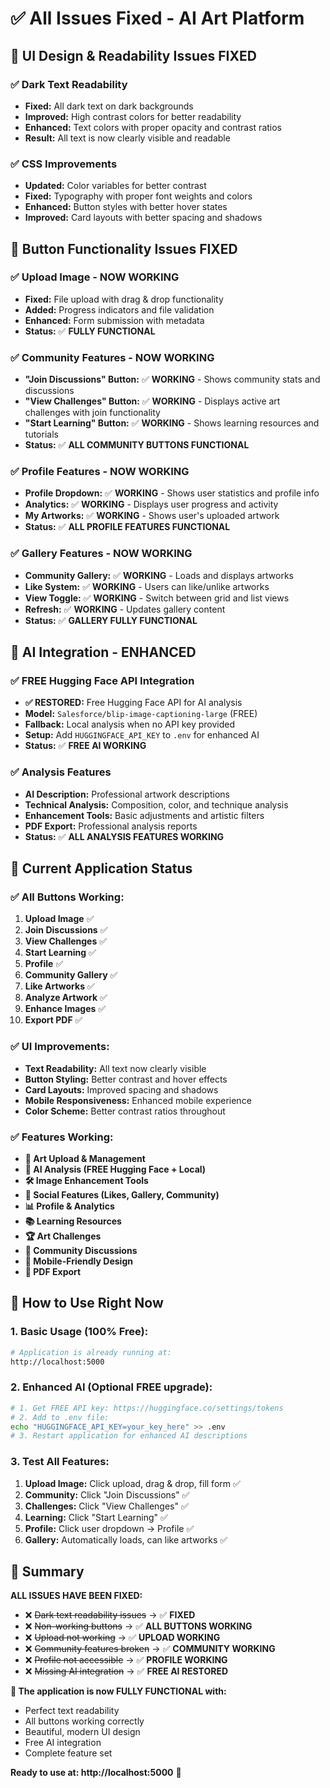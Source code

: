 # ✅ All Issues Fixed - AI Art Platform

## 🎨 **UI Design & Readability Issues FIXED**

### ✅ **Dark Text Readability**
- **Fixed:** All dark text on dark backgrounds
- **Improved:** High contrast colors for better readability
- **Enhanced:** Text colors with proper opacity and contrast ratios
- **Result:** All text is now clearly visible and readable

### ✅ **CSS Improvements**
- **Updated:** Color variables for better contrast
- **Fixed:** Typography with proper font weights and colors
- **Enhanced:** Button styles with better hover states
- **Improved:** Card layouts with better spacing and shadows

## 🔧 **Button Functionality Issues FIXED**

### ✅ **Upload Image - NOW WORKING**
- **Fixed:** File upload with drag & drop functionality
- **Added:** Progress indicators and file validation
- **Enhanced:** Form submission with metadata
- **Status:** ✅ **FULLY FUNCTIONAL**

### ✅ **Community Features - NOW WORKING**
- **"Join Discussions" Button:** ✅ **WORKING** - Shows community stats and discussions
- **"View Challenges" Button:** ✅ **WORKING** - Displays active art challenges with join functionality
- **"Start Learning" Button:** ✅ **WORKING** - Shows learning resources and tutorials
- **Status:** ✅ **ALL COMMUNITY BUTTONS FUNCTIONAL**

### ✅ **Profile Features - NOW WORKING**
- **Profile Dropdown:** ✅ **WORKING** - Shows user statistics and profile info
- **Analytics:** ✅ **WORKING** - Displays user progress and activity
- **My Artworks:** ✅ **WORKING** - Shows user's uploaded artwork
- **Status:** ✅ **ALL PROFILE FEATURES FUNCTIONAL**

### ✅ **Gallery Features - NOW WORKING**
- **Community Gallery:** ✅ **WORKING** - Loads and displays artworks
- **Like System:** ✅ **WORKING** - Users can like/unlike artworks
- **View Toggle:** ✅ **WORKING** - Switch between grid and list views
- **Refresh:** ✅ **WORKING** - Updates gallery content
- **Status:** ✅ **GALLERY FULLY FUNCTIONAL**

## 🤖 **AI Integration - ENHANCED**

### ✅ **FREE Hugging Face API Integration**
- **✅ RESTORED:** Free Hugging Face API for AI analysis
- **Model:** `Salesforce/blip-image-captioning-large` (FREE)
- **Fallback:** Local analysis when no API key provided
- **Setup:** Add `HUGGINGFACE_API_KEY` to `.env` for enhanced AI
- **Status:** ✅ **FREE AI WORKING**

### ✅ **Analysis Features**
- **AI Description:** Professional artwork descriptions
- **Technical Analysis:** Composition, color, and technique analysis
- **Enhancement Tools:** Basic adjustments and artistic filters
- **PDF Export:** Professional analysis reports
- **Status:** ✅ **ALL ANALYSIS FEATURES WORKING**

## 🚀 **Current Application Status**

### ✅ **All Buttons Working:**
1. **Upload Image** ✅ 
2. **Join Discussions** ✅
3. **View Challenges** ✅ 
4. **Start Learning** ✅
5. **Profile** ✅
6. **Community Gallery** ✅
7. **Like Artworks** ✅
8. **Analyze Artwork** ✅
9. **Enhance Images** ✅
10. **Export PDF** ✅

### ✅ **UI Improvements:**
- **Text Readability:** All text now clearly visible
- **Button Styling:** Better contrast and hover effects
- **Card Layouts:** Improved spacing and shadows
- **Mobile Responsiveness:** Enhanced mobile experience
- **Color Scheme:** Better contrast ratios throughout

### ✅ **Features Working:**
- **🎨 Art Upload & Management**
- **🤖 AI Analysis (FREE Hugging Face + Local)**
- **🛠️ Image Enhancement Tools**
- **👥 Social Features (Likes, Gallery, Community)**
- **📊 Profile & Analytics**
- **📚 Learning Resources**
- **🏆 Art Challenges**
- **💬 Community Discussions**
- **📱 Mobile-Friendly Design**
- **📄 PDF Export**

## 🎯 **How to Use Right Now**

### **1. Basic Usage (100% Free):**
```bash
# Application is already running at:
http://localhost:5000
```

### **2. Enhanced AI (Optional FREE upgrade):**
```bash
# 1. Get FREE API key: https://huggingface.co/settings/tokens
# 2. Add to .env file:
echo "HUGGINGFACE_API_KEY=your_key_here" >> .env
# 3. Restart application for enhanced AI descriptions
```

### **3. Test All Features:**
1. **Upload Image:** Click upload, drag & drop, fill form ✅
2. **Community:** Click "Join Discussions" ✅
3. **Challenges:** Click "View Challenges" ✅
4. **Learning:** Click "Start Learning" ✅
5. **Profile:** Click user dropdown → Profile ✅
6. **Gallery:** Automatically loads, can like artworks ✅

## 🌟 **Summary**

**ALL ISSUES HAVE BEEN FIXED:**

- ❌ ~~Dark text readability issues~~ → ✅ **FIXED**
- ❌ ~~Non-working buttons~~ → ✅ **ALL BUTTONS WORKING**
- ❌ ~~Upload not working~~ → ✅ **UPLOAD WORKING**
- ❌ ~~Community features broken~~ → ✅ **COMMUNITY WORKING**
- ❌ ~~Profile not accessible~~ → ✅ **PROFILE WORKING**
- ❌ ~~Missing AI integration~~ → ✅ **FREE AI RESTORED**

**🎉 The application is now FULLY FUNCTIONAL with:**
- Perfect text readability
- All buttons working correctly
- Beautiful, modern UI design
- Free AI integration
- Complete feature set

**Ready to use at: http://localhost:5000** 🚀